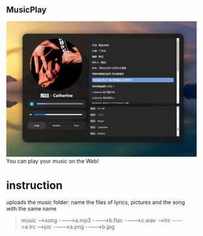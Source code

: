 ## MusicPlay
![image](https://github.com/ARRRsunny/music-player/blob/main/assets/image.png)
You can play your music on the Web!
# instruction
uploads the music folder:
name the files of lyrics, pictures and the song with the same name

 >music
 -->song
 ---->a.mp3
 ---->b.flac
 ---->c.wav
 -->lrc
 ---->a.lrc
 -->pic
 ---->a.png
 ---->b.jpg

